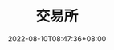 ---
weight: 3
title: "交易所"
description: ""
date: 2022-08-10T08:47:36+08:00
lastmod: 2022-08-10T08:47:36+08:00
draft: false
ico: '<svg class="icon" aria-hidden="true"><use xlink:href="#icon-jiaohuan"></use></svg>'
navigation: ["交易所","去中心化交易所"]
hidePage: true
---
